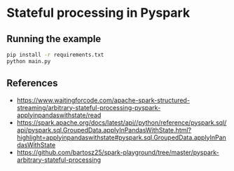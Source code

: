 # Stateful processing in Pyspark

## Running the example
```bash
pip install -r requirements.txt
python main.py
```

## References
- https://www.waitingforcode.com/apache-spark-structured-streaming/arbitrary-stateful-processing-pyspark-applyinpandaswithstate/read
- https://spark.apache.org/docs/latest/api//python/reference/pyspark.sql/api/pyspark.sql.GroupedData.applyInPandasWithState.html?highlight=applyinpandaswithstate#pyspark.sql.GroupedData.applyInPandasWithState
- https://github.com/bartosz25/spark-playground/tree/master/pyspark-arbitrary-stateful-processing
